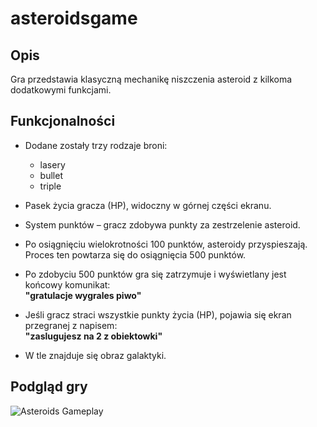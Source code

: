 # asteroidsgame

## Opis

Gra przedstawia klasyczną mechanikę niszczenia asteroid z kilkoma dodatkowymi funkcjami.

## Funkcjonalności

- Dodane zostały trzy rodzaje broni:
  - lasery
  - bullet
  - triple

- Pasek życia gracza (HP), widoczny w górnej części ekranu.

- System punktów – gracz zdobywa punkty za zestrzelenie asteroid.

- Po osiągnięciu wielokrotności 100 punktów, asteroidy przyspieszają. Proces ten powtarza się do osiągnięcia 500 punktów.

- Po zdobyciu 500 punktów gra się zatrzymuje i wyświetlany jest końcowy komunikat:  
  **"gratulacje wygrales piwo"**

- Jeśli gracz straci wszystkie punkty życia (HP), pojawia się ekran przegranej z napisem:  
  **"zaslugujesz na 2 z obiektowki"**

- W tle znajduje się obraz galaktyki.

## Podgląd gry

![Asteroids Gameplay](assets/asteroidy.gif)
